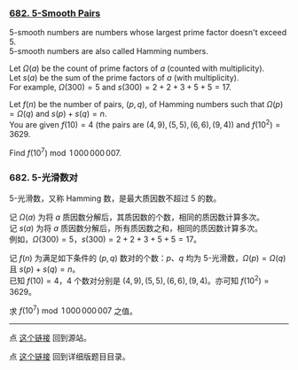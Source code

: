 ### [682. 5-Smooth Pairs](https://projecteuler.net/problem=682)

5-smooth numbers are numbers whose largest prime factor doesn't exceed 5.  
5-smooth numbers are also called Hamming numbers.

Let $\Omega(a)$ be the count of prime factors of $a$ (counted with multiplicity).  
Let $s(a)$ be the sum of the prime factors of $a$ (with multiplicity).  
For example, $\Omega(300) = 5$ and $s(300) = 2+2+3+5+5 = 17$.

Let $f(n)$ be the number of pairs, $(p,q)$, of Hamming numbers such that $\Omega(p)=\Omega(q)$ and $s(p)+s(q)=n$.  
You are given $f(10)=4$ (the pairs are $(4,9),(5,5),(6,6),(9,4)$) and $f(10^2)=3629$.

Find $f(10^7) \bmod 1\,000\,000\,007$.

### 682. 5-光滑数对

5-光滑数，又称 Hamming 数，是最大质因数不超过 5 的数。  

记 $\Omega(a)$ 为将 $a$ 质因数分解后，其质因数的个数，相同的质因数计算多次。  
记 $s(a)$ 为将 $a$ 质因数分解后，所有质因数之和，相同的质因数计算多次。  
例如，$\Omega(300) = 5$，$s(300) = 2+2+3+5+5 = 17$。

记 $f(n)$ 为满足如下条件的 $(p,q)$ 数对的个数：$p$、$q$ 均为 5-光滑数，$\Omega(p)=\Omega(q)$ 且 $s(p)+s(q)=n$。  
已知 $f(10)=4$，4 个数对分别是 $(4,9),(5,5),(6,6),(9,4)$。亦可知 $f(10^2)=3629$。

求 $f(10^7) \bmod 1\,000\,000\,007$ 之值。

---

点 [这个链接](https://fsy-juruo.github.io/pe-chinese-translation/) 回到源站。

点 [这个链接](https://fsy-juruo.github.io/pe-chinese-translation/detailed_content_archives.html) 回到详细版题目目录。